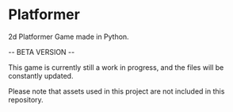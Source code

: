 # Platformer
2d Platformer Game made in Python.

-- BETA VERSION --

This game is currently still a work in progress, and the files will be constantly updated.

Please note that assets used in this project are not included in this repository. 
